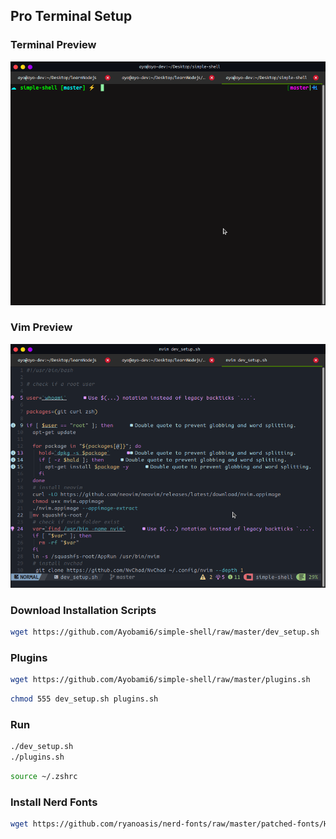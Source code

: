 ## Pro Terminal Setup

### Terminal Preview

![term](assets/term.png)

### Vim Preview

![vim](assets/vim.png)

### Download Installation Scripts

```sh
wget https://github.com/Ayobami6/simple-shell/raw/master/dev_setup.sh
```

### Plugins

```sh
wget https://github.com/Ayobami6/simple-shell/raw/master/plugins.sh
```

```sh
chmod 555 dev_setup.sh plugins.sh
```

### Run

```sh
./dev_setup.sh
./plugins.sh
```

```sh
source ~/.zshrc
```

### Install Nerd Fonts

```sh
wget https://github.com/ryanoasis/nerd-fonts/raw/master/patched-fonts/Hack/Regular/HackNerdFont-Regular.ttf
```
